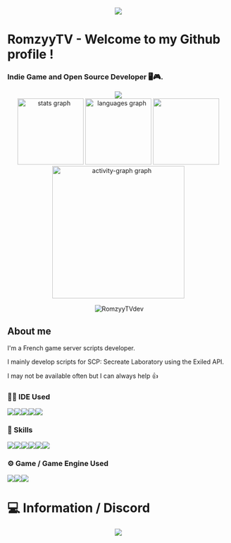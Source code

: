 <div style="width: 100%;">
                <h1 align="center">
                    <img src="https://readme-typing-svg.herokuapp.com/?font=Righteous&size=35&center=true&vCenter=true&width=500&height=70&duration=4000&lines=Hello+👋;+I'm+RomzyyTV!;Salut+👋;+Je+suis+RomzyyTv!" />
                </h1>
</div>



# RomzyyTV - Welcome to my Github profile !

### Indie Game and Open Source Developer 🖥🎮.
<div align="center">
    <img src="https://komarev.com/ghpvc/?username=RomzyyTV&c  olor=FD6C9E">
  </a>
</div>

<div align="center">
  <img src="https://github-readme-stats.vercel.app/api?username=RomzyyTV&show_icons=true&theme=tokyonight" height="150" alt="stats graph"  />
  <img src="https://github-readme-stats.vercel.app/api/top-langs?username=romzyytv&locale=en&hide_title=false&layout=compact&card_width=320&langs_count=5&theme=tokyonight&hide_border=false&order=2" height="150" alt="languages graph"  />
  <img src="https://streak-stats.demolab.com?user=romzyytv&locale=en&mode=daily&theme=tokyonight&hide_border=false&border_radius=5&order=3" height="150" alt=""  />
  <img src="https://github-readme-activity-graph.vercel.app/graph?username=romzyytv&radius=16&theme=tokyo-night&area=true&order=5" height="300" alt="activity-graph graph"  />
</div>

<p align="center">&nbsp;<img align="center" src="https://github-readme-stats.vercel.app/api/wakatime?username=RomzyyTV&layout=compact&show_icons=true&locale=en" alt="RomzyyTVdev" /></p>


## About me

I'm a French game server scripts developer.

I mainly develop scripts for SCP: Secreate Laboratory using the Exiled API.

I may not be available often but I can always help 👍

### 👩‍💻 IDE Used
<img src="https://img.shields.io/badge/IntelliJ_IDEA-000000.svg?style=for-the-badge&logo=intellij-idea&logoColor=white"/><img src="https://img.shields.io/badge/PyCharm-000000.svg?&style=for-the-badge&logo=PyCharm&logoColor=white"/><img src="https://img.shields.io/badge/Rider-000000?style=for-the-badge&logo=Rider&logoColor=white"/><img src="https://img.shields.io/badge/Visual_Studio-5C2D91?style=for-the-badge&logo=visual%20studio&logoColor=white"/><img src="https://img.shields.io/badge/Visual_Studio_Code-0078D4?style=for-the-badge&logo=visual%20studio%20code&logoColor=white"/>

### 🚀 Skills
<img src="https://img.shields.io/badge/C%23-512BD4?style=for-the-badge&logo=c-sharp&logoColor=white"/><img src="https://img.shields.io/badge/Python-3776AB?style=for-the-badge&logo=python&logoColor=white"/><img src="https://img.shields.io/badge/VB.NET-5C2D91?style=for-the-badge&logo=visualbasic&logoColor=white"/><img src="https://img.shields.io/badge/Lua-2C2D72?style=for-the-badge&logo=lua&logoColor=white"/><img src="https://img.shields.io/badge/HTML5-E34F26.svg?style=for-the-badge&logo=HTML5&logoColor=white"><img src="https://img.shields.io/badge/CSS3-1572B6.svg?style=for-the-badge&logo=CSS3&logoColor=white">


### ⚙️ Game / Game Engine Used

<img src ="https://img.shields.io/badge/Unity-FFF?style=for-the-badge&logo=unity&logoColor=black"><img src="https://img.shields.io/badge/Unreal%20Engine-0E1128.svg?style=for-the-badge&logo=Unreal-Engine&logoColor=white"><img src ="https://img.shields.io/badge/SCP%20Foundation-FFFFFF.svg?style=for-the-badge&logo=SCP-Foundation&logoColor=black">

# 💻 Information / Discord
<div align="center">
    <img src="https://lanyard.kyrie25.me/api/948307385284427818?waveColor=b19bd9&waveSpotifyColor=b19bd9">
  </a>
</div>
